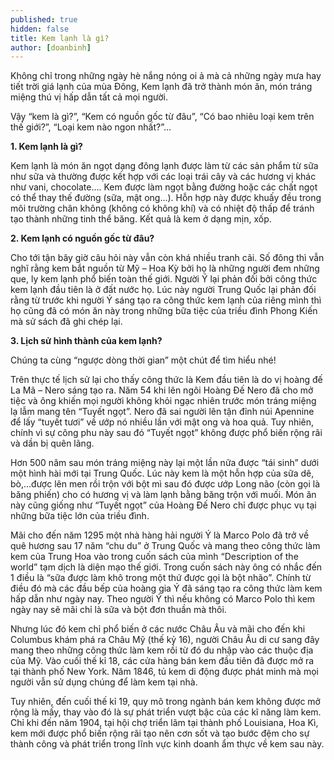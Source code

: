 ```yaml
---
published: true
hidden: false
title: Kem lạnh là gì?
author: [doanbinh] 
---
```


Không chỉ trong những ngày hè nắng nóng oi ả mà cả những ngày mưa hay tiết trời giá lạnh của mùa Đông, Kem lạnh đã trở thành món ăn, món tráng miệng thú vị hấp dẫn tất cả mọi người. 

Vậy “kem là gì?”, “Kem có nguồn gốc từ đâu”, “Có bao nhiêu loại kem trên thế giới?”, “Loại kem nào ngon nhất?”…


**1. Kem lạnh là gì?**


Kem lạnh là món ăn ngọt dạng đông lạnh được làm từ các sản phẩm từ sữa như sữa và thường được kết hợp với các loại trái cây và các hương vị khác như vani, chocolate…. Kem được làm ngọt bằng đường hoặc các chất ngọt có thể thay thế đường (sữa, mật ong…). Hỗn hợp này được khuấy đều trong môi trường chân không (không có không khí) và có nhiệt độ thấp để tránh tạo thành những tinh thể băng. Kết quả là kem ở dạng mịn, xốp.

**2. Kem lạnh có nguồn gốc từ đâu?**



Cho tới tận bây giờ câu hỏi này vẫn còn khá nhiều tranh cãi. Số đông thì vẫn nghĩ rằng kem bắt nguồn từ Mỹ – Hoa Kỳ bởi họ là những người đem những que, ly kem lạnh phổ biến toàn thế giới. Người Ý lại phản đối bởi công thức kem lạnh đầu tiên là ở đất nước họ. Lúc này người Trung Quốc lại phản đối rằng từ trước khi người Ý sáng tạo ra công thức kem lạnh của riêng mình thì họ cũng đã có món ăn này trong những bữa tiệc của triều đình Phong Kiến mà sử sách đã ghi chép lại.

**3. Lịch sử hình thành của kem lạnh?**

Chúng ta cùng “ngược dòng thời gian” một chút để tìm hiểu nhé!

Trên thực tế lịch sử lại cho thấy công thức là Kem đầu tiên là do vị hoàng đế La Mã – Nero sáng tạo ra. Năm 54 khi lên ngôi Hoàng Đế Nero đã cho mở tiệc và ông khiến mọi người không khỏi ngạc nhiên trước món tráng miệng lạ lẫm mang tên “Tuyết ngọt”. Nero đã sai người lên tận đỉnh núi Apennine để lấy “tuyết tươi” về ướp nó nhiều lần với mật ong và hoa quả. Tuy nhiên, chính vì sự công phu này sau đó “Tuyết ngọt” không được phổ biến rộng rãi và dần bị quên lãng.

Hơn 500 năm sau món tráng miệng này lại một lần nữa được “tái sinh” dưới một hình hài mới tại Trung Quốc. Lúc này kem là một hỗn hợp của sữa dê, bò,…được lên men rồi trộn với bột mì sau đó được ướp Long não (còn gọi là băng phiến) cho có hương vị và làm lạnh bằng băng trộn với muối. Món ăn này cũng giống như “Tuyết ngọt” của Hoàng Đế Nero chỉ được phục vụ tại những bữa tiệc lớn của triều đình.

Mãi cho đến năm 1295 một nhà hàng hải người Ý là Marco Polo đã trở về quê hương sau 17 năm “chu du” ở Trung Quốc và mang theo công thức làm kem của Trung Hoa vào trong cuốn sách của mình “Description of the world” tạm dịch là diện mạo thế giới. Trong cuốn sách này ông có nhắc đến 1 điều là “sữa được làm khô trong một thứ được gọi là bột nhão”. Chính từ điều đó mà các đầu bếp của hoàng gia Ý đã sáng tạo ra công thức làm kem hấp dẫn như ngày nay. Theo người Ý thì nếu không có Marco Polo thì kem ngày nay sẽ mãi chỉ là sữa và bột đơn thuần mà thôi.

Nhưng lúc đó kem chỉ phổ biến ở các nước Châu Âu và mãi cho đến khi Columbus khám phá ra Châu Mỹ (thế kỷ 16), người Châu Âu di cư sang đây mang theo những công thức làm kem rồi từ đó du nhập vào các thuộc địa của Mỹ. Vào cuối thế kỉ 18, các cửa hàng bán kem đầu tiên đã được mở ra tại thành phố New York. Năm 1846, tủ kem di động được phát minh mà mọi người vẫn sử dụng chúng để làm kem tại nhà.

Tuy nhiên, đến cuối thế kỉ 19, quy mô trong ngành bán kem không được mở rộng là mấy, thay vào đó là sự phát triển vượt bậc của các kĩ năng làm kem. Chỉ khi đến năm 1904, tại hội chợ triển lãm tại thành phố Louisiana, Hoa Kì, kem mới được phổ biến rộng rãi tạo nên cơn sốt và tạo bước đệm cho sự thành công và phát triển trong lĩnh vực kinh doanh ẩm thực về kem sau này.
